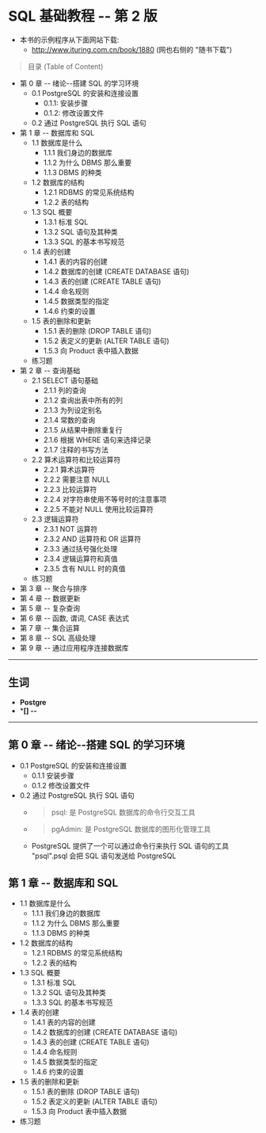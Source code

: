 # SQL 基础教程 -- 第 2 版
- 本书的示例程序从下面网站下载:
    + http://www.ituring.com.cn/book/1880 (网也右侧的 "随书下载")

> 目录 (Table of Content)
- 第 0 章 -- 绪论--搭建 SQL 的学习环境
    + 0.1 PostgreSQL 的安装和连接设置
        - 0.1.1: 安装步骤
        - 0.1.2: 修改设置文件 
    - 0.2 通过 PostgreSQL 执行 SQL 语句    
- 第 1 章 -- 数据库和 SQL
    + 1.1 数据库是什么
        + 1.1.1 我们身边的数据库
        + 1.1.2 为什么 DBMS 那么重要
        + 1.1.3 DBMS 的种类
    + 1.2 数据库的结构
        + 1.2.1 RDBMS 的常见系统结构
        + 1.2.2 表的结构
    + 1.3 SQL 概要
        + 1.3.1 标准 SQL
        + 1.3.2 SQL 语句及其种类
        + 1.3.3 SQL 的基本书写规范
    + 1.4 表的创建
        + 1.4.1 表的内容的创建
        + 1.4.2 数据库的创建 (CREATE DATABASE 语句) 
        + 1.4.3 表的创建 (CREATE TABLE 语句)
        + 1.4.4 命名规则
        + 1.4.5 数据类型的指定
        + 1.4.6 约束的设置
    + 1.5 表的删除和更新
        + 1.5.1 表的删除 (DROP TABLE 语句)
        + 1.5.2 表定义的更新 (ALTER TABLE 语句)
        + 1.5.3 向 Product 表中插入数据
    + 练习题                   
- 第 2 章 -- 查询基础
    + 2.1 SELECT 语句基础
        - 2.1.1 列的查询
        - 2.1.2 查询出表中所有的列
        - 2.1.3 为列设定别名
        - 2.1.4 常数的查询
        - 2.1.5 从结果中删除重复行
        - 2.1.6 根据 WHERE 语句来选择记录 
        - 2.1.7 注释的书写方法
    + 2.2 算术运算符和比较运算符
        - 2.2.1 算术运算符 
        - 2.2.2 需要注意 NULL
        - 2.2.3 比较运算符
        - 2.2.4 对字符串使用不等号时的注意事项
        - 2.2.5 不能对 NULL 使用比较运算符
    + 2.3 逻辑运算符
        - 2.3.1 NOT 运算符
        - 2.3.2 AND 运算符和 OR 运算符
        - 2.3.3 通过括号强化处理
        - 2.3.4 逻辑运算符和真值
        - 2.3.5 含有 NULL 时的真值
    + 练习题
- 第 3 章 -- 聚合与排序
- 第 4 章 -- 数据更新
- 第 5 章 -- 复杂查询
- 第 6 章 -- 函数, 谓词, CASE 表达式
- 第 7 章 -- 集合运算
- 第 8 章 -- SQL 高级处理
- 第 9 章 -- 通过应用程序连接数据库
---

## 生词
- **Postgre**
- ***[] --**

---

## 第 0 章 -- 绪论--搭建 SQL 的学习环境
- 0.1 PostgreSQL 的安装和连接设置
    + 0.1.1 安装步骤
    + 0.1.2 修改设置文件 
- 0.2 通过 PostgreSQL 执行 SQL 语句 
    + > psql: 是 PostgreSQL 数据库的命令行交互工具
    + > pgAdmin: 是 PostgreSQL 数据库的图形化管理工具
    + PostgreSQL 提供了一个可以通过命令行来执行 SQL 语句的工具 "psql".psql 会把 
      SQL 语句发送给 PostgreSQL

## 第 1 章 -- 数据库和 SQL
- 1.1 数据库是什么
    + 1.1.1 我们身边的数据库
    + 1.1.2 为什么 DBMS 那么重要
    + 1.1.3 DBMS 的种类
- 1.2 数据库的结构
    + 1.2.1 RDBMS 的常见系统结构
    + 1.2.2 表的结构
- 1.3 SQL 概要
    + 1.3.1 标准 SQL
    + 1.3.2 SQL 语句及其种类
    + 1.3.3 SQL 的基本书写规范
- 1.4 表的创建
    + 1.4.1 表的内容的创建
    + 1.4.2 数据库的创建 (CREATE DATABASE 语句) 
    + 1.4.3 表的创建 (CREATE TABLE 语句)
    + 1.4.4 命名规则
    + 1.4.5 数据类型的指定
    + 1.4.6 约束的设置
- 1.5 表的删除和更新
    + 1.5.1 表的删除 (DROP TABLE 语句)
    + 1.5.2 表定义的更新 (ALTER TABLE 语句)
    + 1.5.3 向 Product 表中插入数据
- 练习题    
